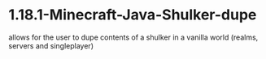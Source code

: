 # 1.18.1-Minecraft-Java-Shulker-dupe
allows for the user to dupe contents of a shulker in a vanilla world (realms, servers and singleplayer)
